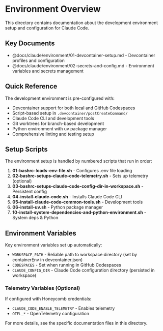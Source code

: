 # Environment Overview

This directory contains documentation about the development environment setup and configuration for Claude Code.

## Key Documents

- @docs/claude/environment/01-devcontainer-setup.md - Devcontainer profiles and configuration
- @docs/claude/environment/02-secrets-and-config.md - Environment variables and secrets management

## Quick Reference

The development environment is pre-configured with:
- Devcontainer support for both local and GitHub Codespaces
- Script-based setup in `.devcontainer/postCreateCommand/`
- Claude Code CLI and development tools
- Git worktrees for branch-based development
- Python environment with uv package manager
- Comprehensive linting and testing setup

## Setup Scripts

The environment setup is handled by numbered scripts that run in order:
1. **01-bashrc-loads-env-file.sh** - Configures .env file loading
2. **02-bashrc-setups-claude-code-telemetry.sh** - Sets up telemetry (optional)
3. **03-bashrc-setups-claude-code-config-dir-in-workspace.sh** - Persistent config
4. **04-install-claude-code.sh** - Installs Claude Code CLI
5. **05-install-claude-code-common-tools.sh** - Development tools
6. **06-install-uv.sh** - Python package manager
7. **10-install-system-dependencies-and-python-environment.sh** - System deps & Python

## Environment Variables

Key environment variables set up automatically:
- `WORKSPACE_PATH` - Reliable path to workspace directory (set by containerEnv in devcontainer.json)
- `CODESPACES` - Set when running in GitHub Codespaces
- `CLAUDE_CONFIG_DIR` - Claude Code configuration directory (persisted in workspace)

### Telemetry Variables (Optional)
If configured with Honeycomb credentials:
- `CLAUDE_CODE_ENABLE_TELEMETRY` - Enables telemetry
- `OTEL_*` - OpenTelemetry configuration

For more details, see the specific documentation files in this directory.
